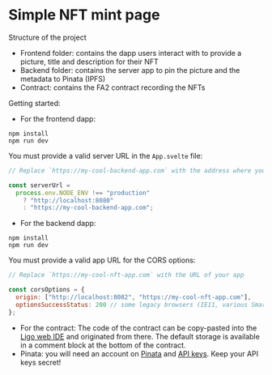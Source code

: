 # Simple NFT mint page


Structure of the project

- Frontend folder: contains the dapp users interact with to provide a picture, title and description for their NFT
- Backend folder: contains the server app to pin the picture and the metadata to Pinata (IPFS)
- Contract: contains the FA2 contract recording the NFTs

Getting started:

- For the frontend dapp:

```
npm install
npm run dev
```

You must provide a valid server URL in the `App.svelte` file:

```js
// Replace `https://my-cool-backend-app.com` with the address where you deployed the backend app

const serverUrl =
  process.env.NODE_ENV !== "production"
    ? "http://localhost:8080"
    : "https://my-cool-backend-app.com";
```

- For the backend dapp:

```
npm install
npm run dev
```

You must provide a valid app URL for the CORS options:

```js
// Replace `https://my-cool-nft-app.com` with the URL of your app

const corsOptions = {
  origin: ["http://localhost:8082", "https://my-cool-nft-app.com"],
  optionsSuccessStatus: 200 // some legacy browsers (IE11, various SmartTVs) choke on 204
};
```

- For the contract:
  The code of the contract can be copy-pasted into the [Ligo web IDE](https://ide.ligolang.org/) and originated from there. The default storage is available in a comment block at the bottom of the contract.
- Pinata: you will need an account on [Pinata](https://pinata.cloud/pinmanager) and [API keys](https://pinata.cloud/keys). Keep your API keys secret!
